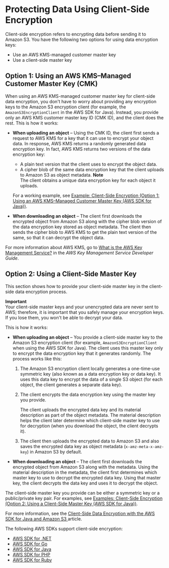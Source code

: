 # Protecting Data Using Client\-Side Encryption<a name="UsingClientSideEncryption"></a>

Client\-side encryption refers to encrypting data before sending it to Amazon S3\. You have the following two options for using data encryption keys:
+ Use an AWS KMS\-managed customer master key
+ Use a client\-side master key

## Option 1: Using an AWS KMS–Managed Customer Master Key \(CMK\)<a name="client-side-encryption-kms-managed-master-key-intro"></a>

When using an AWS KMS\-managed customer master key for client\-side data encryption, you don't have to worry about providing any encryption keys to the Amazon S3 encryption client \(for example, the `AmazonS3EncryptionClient` in the AWS SDK for Java\)\. Instead, you provide only an AWS KMS customer master key ID \(CMK ID\), and the client does the rest\. This is how it works:
+ **When uploading an object** – Using the CMK ID, the client first sends a request to AWS KMS for a key that it can use to encrypt your object data\. In response, AWS KMS returns a randomly generated data encryption key\. In fact, AWS KMS returns two versions of the data encryption key:
  + A plain text version that the client uses to encrypt the object data\.
  + A cipher blob of the same data encryption key that the client uploads to Amazon S3 as object metadata\.
**Note**  
The client obtains a unique data encryption key for each object it uploads\.

  For a working example, see [Example: Client\-Side Encryption \(Option 1: Using an AWS KMS–Managed Customer Master Key \(AWS SDK for Java\)\)](client-side-using-kms-java.md)\.
+  **When downloading an object** – The client first downloads the encrypted object from Amazon S3 along with the cipher blob version of the data encryption key stored as object metadata\. The client then sends the cipher blob to AWS KMS to get the plain text version of the same, so that it can decrypt the object data\.

For more information about AWS KMS, go to [What is the AWS Key Management Service?](http://docs.aws.amazon.com/kms/latest/developerguide/overview.html) in the *AWS Key Management Service Developer Guide*\.

## Option 2: Using a Client\-Side Master Key<a name="client-side-encryption-client-side-master-key-intro"></a>

This section shows how to provide your client\-side master key in the client\-side data encryption process\. 

**Important**  
Your client\-side master keys and your unencrypted data are never sent to AWS; therefore, it is important that you safely manage your encryption keys\. If you lose them, you won't be able to decrypt your data\.

This is how it works:
+ **When uploading an object** – You provide a client\-side master key to the Amazon S3 encryption client \(for example, `AmazonS3EncryptionClient` when using the AWS SDK for Java\)\. The client uses this master key only to encrypt the data encryption key that it generates randomly\. The process works like this:

  1. The Amazon S3 encryption client locally generates a one\-time\-use symmetric key \(also known as a data encryption key or data key\)\. It uses this data key to encrypt the data of a single S3 object \(for each object, the client generates a separate data key\)\.

  1. The client encrypts the data encryption key using the master key you provide\. 

     The client uploads the encrypted data key and its material description as part of the object metadata\. The material description helps the client later determine which client\-side master key to use for decryption \(when you download the object, the client decrypts it\)\.

  1. The client then uploads the encrypted data to Amazon S3 and also saves the encrypted data key as object metadata \(`x-amz-meta-x-amz-key`\) in Amazon S3 by default\. 
+ **When downloading an object** – The client first downloads the encrypted object from Amazon S3 along with the metadata\. Using the material description in the metadata, the client first determines which master key to use to decrypt the encrypted data key\. Using that master key, the client decrypts the data key and uses it to decrypt the object\. 

The client\-side master key you provide can be either a symmetric key or a public/private key pair\. For examples, see [Examples: Client\-Side Encryption \(Option 2: Using a Client\-Side Master Key \(AWS SDK for Java\)\)](UsingClientSideEncryptionUpload.md)\.

For more information, see the [ Client\-Side Data Encryption with the AWS SDK for Java and Amazon S3 ](https://aws.amazon.com/articles/2850096021478074) article\.

The following AWS SDKs support client\-side encryption:
+ [AWS SDK for \.NET](https://aws.amazon.com/sdk-for-net/)
+ [AWS SDK for Go](https://aws.amazon.com/sdk-for-go/)
+ [AWS SDK for Java](https://aws.amazon.com/sdk-for-java/)
+ [AWS SDK for PHP](https://aws.amazon.com/sdk-for-php/)
+ [AWS SDK for Ruby](https://aws.amazon.com/sdk-for-ruby/)